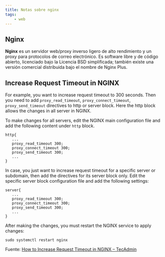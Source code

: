 ```yaml
---
title: Notas sobre nginx
tags:
    - web
---
```


## Nginx

**Nginx** es un servidor web/proxy inverso ligero de alto rendimiento y un
proxy para protocolos de correo electrónico. Es software libre y de
código abierto, licenciado bajo la Licencia BSD simplificada; también existe
una versión comercial distribuida bajo el nombre de Nginx Plus.


## Increase Request Timeout in NGINX

For example, you want to increase request timeout to 300 seconds. Then you need
to add `proxy_read_timeout`, `proxy_connect_timeout`, `proxy_send_timeout` directives
to http or server block. Here the http block allows the changes in all server
in NGINX.

To make changes for all servers, edit the NGINX main configuration file and add
the following content under `http` block.

```
http{
   ...
   proxy_read_timeout 300;
   proxy_connect_timeout 300;
   proxy_send_timeout 300;
   ...
}
```

In case, you just want to increase request timeout for a specific server or
subdomain, then add the directives for its server block only. Edit the specific
server block configuration file and add the following settings:

```
server{
   ...
   proxy_read_timeout 300;
   proxy_connect_timeout 300;
   proxy_send_timeout 300; 
   ...
}
```

After making the changes, you must restart the NGINX service to apply changes:

```shell
sudo systemctl restart nginx 
```

Fuente: [How to Increase Request Timeout in NGINX &ndash; TecAdmin](https://tecadmin.net/increase-request-timeout-in-nginx/)
